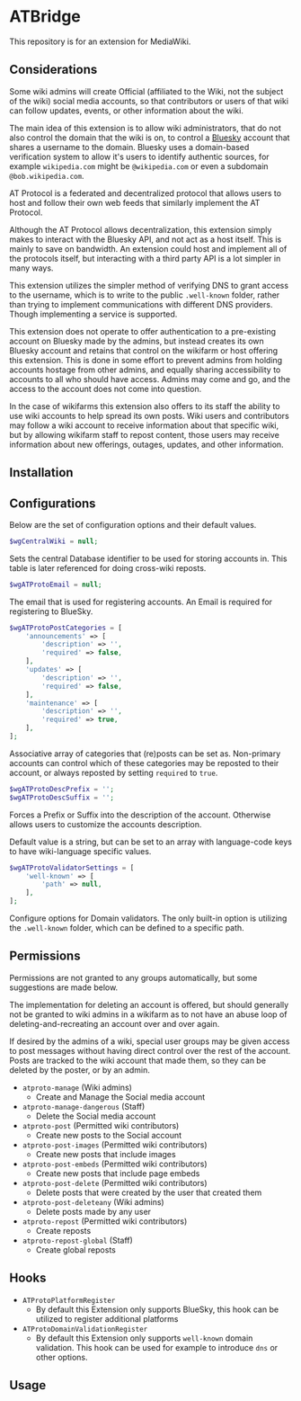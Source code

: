 # ATBridge

This repository is for an extension for MediaWiki.

## Considerations

Some wiki admins will create Official (affiliated to the Wiki, not the subject of the wiki) social media accounts, so that contributors or users of that wiki can follow updates, events, or other information about the wiki.

The main idea of this extension is to allow wiki administrators, that do not also control the domain that the wiki is on, to control a [Bluesky](https://bsky.social/about) account that shares a username to the domain. Bluesky uses a domain-based verification system to allow it's users to identify authentic sources, for example `wikipedia.com` might be `@wikipedia.com` or even a subdomain `@bob.wikipedia.com`.

AT Protocol is a federated and decentralized protocol that allows users to host and follow their own web feeds that similarly implement the AT Protocol.

Although the AT Protocol allows decentralization, this extension simply makes to interact with the Bluesky API, and not act as a host itself. This is mainly to save on bandwidth. An extension could host and implement all of the protocols itself, but interacting with a third party API is a lot simpler in many ways.

This extension utilizes the simpler method of verifying DNS to grant access to the username, which is to write to the public `.well-known` folder, rather than trying to implement communications with different DNS providers. Though implementing a service is supported.

This extension does not operate to offer authentication to a pre-existing account on Bluesky made by the admins, but instead creates its own Bluesky account and retains that control on the wikifarm or host offering this extension. This is done in some effort to prevent admins from holding accounts hostage from other admins, and equally sharing accessibility to accounts to all who should have access. Admins may come and go, and the access to the account does not come into question.

In the case of wikifarms this extension also offers to its staff the ability to use wiki accounts to help spread its own posts. Wiki users and contributors may follow a wiki account to receive information about that specific wiki, but by allowing wikifarm staff to repost content, those users may receive information about new offerings, outages, updates, and other information.

## Installation



## Configurations

Below are the set of configuration options and their default values.

```php
$wgCentralWiki = null;
```

Sets the central Database identifier to be used for storing accounts in. This table is later referenced for doing cross-wiki reposts.

```php
$wgATProtoEmail = null;
```

The email that is used for registering accounts. An Email is required for registering to BlueSky.

```php
$wgATProtoPostCategories = [
    'announcements' => [
        'description' => '',
        'required' => false,
    ],
    'updates' => [
        'description' => '',
        'required' => false,
    ],
    'maintenance' => [
        'description' => '',
        'required' => true,
    ],
];
```

Associative array of categories that (re)posts can be set as. Non-primary accounts can control which of these categories may be reposted to their account, or always reposted by setting `required` to `true`.

```php
$wgATProtoDescPrefix = '';
$wgATProtoDescSuffix = '';
```

Forces a Prefix or Suffix into the description of the account. Otherwise allows users to customize the accounts description.

Default value is a string, but can be set to an array with language-code keys to have wiki-language specific values.

```php
$wgATProtoValidatorSettings = [
    'well-known' => [
        'path' => null,
    ],
];
```

Configure options for Domain validators. The only built-in option is utilizing the `.well-known` folder, which can be defined to a specific path.

## Permissions

Permissions are not granted to any groups automatically, but some suggestions are made below.

The implementation for deleting an account is offered, but should generally not be granted to wiki admins in a wikifarm as to not have an abuse loop of deleting-and-recreating an account over and over again.

If desired by the admins of a wiki, special user groups may be given access to post messages without having direct control over the rest of the account. Posts are tracked to the wiki account that made them, so they can be deleted by the poster, or by an admin.

- `atproto-manage` (Wiki admins)
  - Create and Manage the Social media account
- `atproto-manage-dangerous` (Staff)
  - Delete the Social media account
- `atproto-post` (Permitted wiki contributors)
  - Create new posts to the Social account
- `atproto-post-images` (Permitted wiki contributors)
  - Create new posts that include images
- `atproto-post-embeds` (Permitted wiki contributors)
  - Create new posts that include page embeds
- `atproto-post-delete` (Permitted wiki contributors)
  - Delete posts that were created by the user that created them
- `atproto-post-deleteany` (Wiki admins)
  - Delete posts made by any user
- `atproto-repost` (Permitted wiki contributors)
  - Create reposts
- `atproto-repost-global` (Staff)
  - Create global reposts

## Hooks

- `ATProtoPlatformRegister`
  - By default this Extension only supports BlueSky, this hook can be utilized to register additional platforms
- `ATProtoDomainValidationRegister`
    - By default this Extension only supports `well-known` domain validation. This hook can be used for example to introduce `dns` or other options.

## Usage